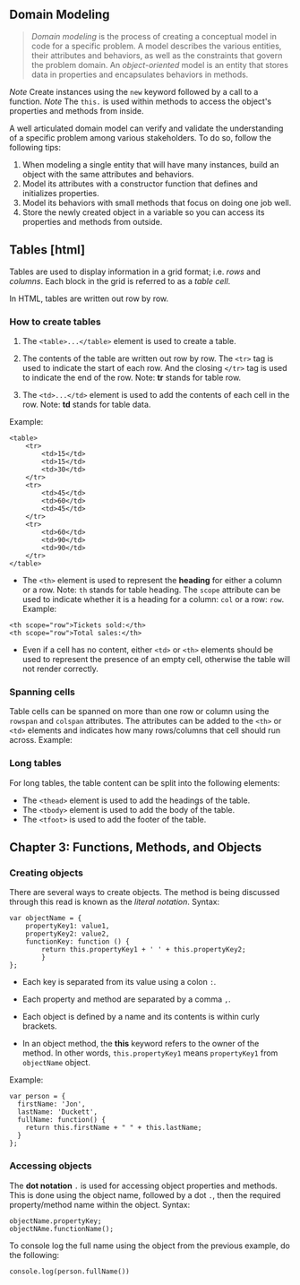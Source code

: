 ## Domain Modeling



> *Domain modeling* is the process of creating a conceptual model in code for a specific problem. A model describes the various entities, their attributes and behaviors, as well as the constraints that govern the problem domain. An *object-oriented* model is an entity that stores data in properties and encapsulates behaviors in methods. 

*Note* Create instances using the `new` keyword followed by a call to a function.
*Note* The `this.` is used within methods to access the object's properties and methods from inside.

A well articulated domain model can verify and validate the understanding of a specific problem  among various stakeholders. To do so, follow the following tips:

1. When modeling a single entity that will have many instances, build an object with the same attributes and behaviors.
2. Model its attributes with a constructor function that defines and initializes properties.
3. Model its behaviors with small methods that focus on doing one job well.
4. Store the newly created object in a variable so you can access its properties and methods from outside.

## Tables [html]

Tables are used to display information in a grid format; i.e. *rows* and *columns*. Each block in the grid is referred to as a *table cell*.

In HTML, tables are written out row by row.

### How to create tables

1. The `<table>...</table>` element is used to create a table.

2. The contents of the table are written out row by row. The `<tr>` tag is used to indicate the start of each row. And the closing `</tr>` tag is used to indicate the end of the row. Note: **tr** stands for table row.

3. The `<td>...</td>` element is used to add the contents of each cell in the row. Note: **td** stands for table data.

Example:

```
<table>
    <tr>
        <td>15</td>
        <td>15</td>
        <td>30</td>
    </tr>
    <tr>
        <td>45</td>
        <td>60</td>
        <td>45</td>
    </tr>
    <tr>
        <td>60</td>
        <td>90</td>
        <td>90</td>
    </tr>
</table>
```


* The `<th>` element is used to represent the **heading** for either a column or a row. Note: `th` stands for table heading. The `scope` attribute can be used to indicate whether it is a heading for a column: `col` or a row: `row`. Example:

```
<th scope="row">Tickets sold:</th>
<th scope="row">Total sales:</th>
```

* Even if a cell has no content, either `<td>` or `<th>` elements should be used to represent the presence of an empty cell, otherwise the table will not render correctly.

### Spanning cells

Table cells can be spanned on more than one row or column using the `rowspan` and `colspan` attributes. The attributes can be added to the `<th>` or `<td>` elements and indicates how many rows/columns that cell should run across. Example:

### Long tables

For long tables, the table content can be split into the following elements:

* The `<thead>` element is used to add the headings of the table.
* The `<tbody>` element is used to add the body of the table.
* The `<tfoot>` is used to add the footer of the table.

## Chapter 3: Functions, Methods, and Objects

### Creating objects

There are several ways to create objects. The method is being discussed through this read is known as the *literal notation*. Syntax:

```
var objectName = { 
    propertyKey1: value1,
    propertyKey2: value2,
    functionKey: function () { 
        return this.propertyKey1 + ' ' + this.propertyKey2;
        } 
};
```

* Each key is separated from its value using a colon `:`.

* Each property and method are separated by a comma `,`. 

* Each object is defined by a name and its contents is within curly brackets.

* In an object method, the **this** keyword refers to the owner of the method. In other words, `this.propertyKey1` means `propertyKey1` from `objectName` object.

Example:

```
var person = {
  firstName: 'Jon',
  lastName: 'Duckett',
  fullName: function() {
    return this.firstName + " " + this.lastName;
  }
};
```

### Accessing objects

The **dot notation** `.` is used for accessing object properties and methods. This is done using the object name, followed by a dot `.`, then the required property/method name within the object. Syntax: 

```
objectName.propertyKey;
objectNAme.functionName();
```

To console log the full name using the object from the previous example, do the following:

```
console.log(person.fullName())
```
